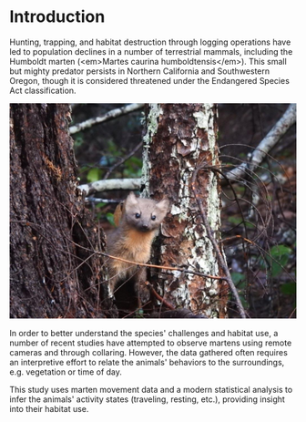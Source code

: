 # Introduction

Hunting, trapping, and habitat destruction through logging operations have led to population declines in a number of terrestrial mammals, including the Humboldt marten (\<em>Martes caurina humboldtensis\</em>). This small but mighty predator persists in Northern California and Southwestern Oregon, though it is considered threatened under the Endangered Species Act classification.

![Fren shape](marten.jpg)

In order to better understand the species' challenges and habitat use, a number of recent studies have attempted to observe martens using remote cameras and through collaring. However, the data gathered often requires an interpretive effort to relate the animals' behaviors to the surroundings, e.g. vegetation or time of day.

This study uses marten movement data and a modern statistical analysis to infer the animals' activity states (traveling, resting, etc.), providing insight into their habitat use.
